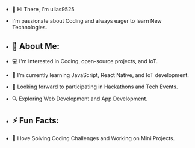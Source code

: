 - 👋 Hi There, I’m ullas9525
- I'm passionate about Coding and always eager to learn New Technologies.
  
- ## 🚀 About Me:
- 💻 I'm Interested in Coding, open-source projects, and IoT.
- 🌱 I’m currently learning JavaScript, React Native, and IoT development.
- 🎯 Looking forward to participating in Hackathons and Tech Events.
- 🔍 Exploring Web Development and App Development.

- ## ⚡ Fun Facts:
- 🚀 I love Solving Coding Challenges and Working on Mini Projects.

